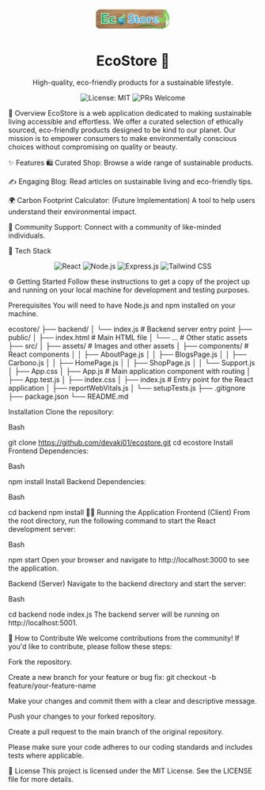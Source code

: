 
<p align="center">
<img src="src/assets/eco_logo.png" alt="EcoStore Logo" width="150"/>
</p>

<h1 align="center">
EcoStore 🌿
</h1>

<p align="center">
High-quality, eco-friendly products for a sustainable lifestyle.
</p>

<p align="center">
<img src="https://img.shields.io/badge/license-MIT-blue.svg" alt="License: MIT">
<img src="https://img.shields.io/badge/PRs-welcome-brightgreen.svg" alt="PRs Welcome">
</p>

📝 Overview
EcoStore is a web application dedicated to making sustainable living accessible and effortless. We offer a curated selection of ethically sourced, eco-friendly products designed to be kind to our planet. Our mission is to empower consumers to make environmentally conscious choices without compromising on quality or beauty.

✨ Features
🛍️ Curated Shop: Browse a wide range of sustainable products.

✍️ Engaging Blog: Read articles on sustainable living and eco-friendly tips.

🌍 Carbon Footprint Calculator: (Future Implementation) A tool to help users understand their environmental impact.

🤝 Community Support: Connect with a community of like-minded individuals.

🚀 Tech Stack
<p align="center">
<img src="https://img.shields.io/badge/React-20232A?style=for-the-badge&logo=react&logoColor=61DAFB" alt="React">
<img src="https://img.shields.io/badge/Node.js-339933?style=for-the-badge&logo=nodedotjs&logoColor=white" alt="Node.js">
<img src="https://img.shields.io/badge/Express.js-000000?style=for-the-badge&logo=express&logoColor=white" alt="Express.js">
<img src="https://img.shields.io/badge/Tailwind_CSS-38B2AC?style=for-the-badge&logo=tailwind-css&logoColor=white" alt="Tailwind CSS">
</p>

⚙️ Getting Started
Follow these instructions to get a copy of the project up and running on your local machine for development and testing purposes.

Prerequisites
You will need to have Node.js and npm installed on your machine.


ecostore/
├── backend/
│   └── index.js         # Backend server entry point
├── public/
│   ├── index.html       # Main HTML file
│   └── ...              # Other static assets
├── src/
│   ├── assets/          # Images and other assets
│   ├── components/      # React components
│   │   ├── AboutPage.js
│   │   ├── BlogsPage.js
│   │   ├── Carbono.js
│   │   ├── HomePage.js
│   │   ├── ShopPage.js
│   │   └── Support.js
│   ├── App.css
│   ├── App.js           # Main application component with routing
│   ├── App.test.js
│   ├── index.css
│   ├── index.js         # Entry point for the React application
│   ├── reportWebVitals.js
│   └── setupTests.js
├── .gitignore
├── package.json
└── README.md



Installation
Clone the repository:

Bash

git clone https://github.com/devaki01/ecostore.git
cd ecostore
Install Frontend Dependencies:

Bash

npm install
Install Backend Dependencies:

Bash

cd backend
npm install
🏃‍♂️ Running the Application
Frontend (Client)
From the root directory, run the following command to start the React development server:

Bash

npm start
Open your browser and navigate to http://localhost:3000 to see the application.

Backend (Server)
Navigate to the backend directory and start the server:

Bash

cd backend
node index.js
The backend server will be running on http://localhost:5001.

🤝 How to Contribute
We welcome contributions from the community! If you'd like to contribute, please follow these steps:

Fork the repository.

Create a new branch for your feature or bug fix: git checkout -b feature/your-feature-name

Make your changes and commit them with a clear and descriptive message.

Push your changes to your forked repository.

Create a pull request to the main branch of the original repository.

Please make sure your code adheres to our coding standards and includes tests where applicable.

📜 License
This project is licensed under the MIT License. See the LICENSE file for more details.